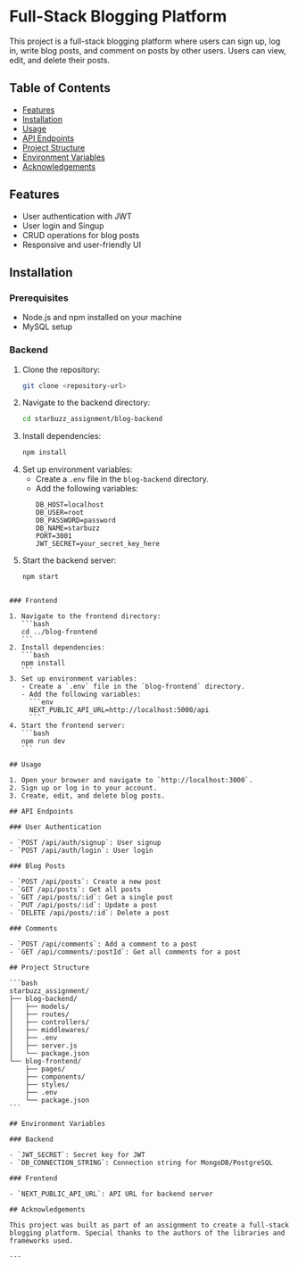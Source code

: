 # Full-Stack Blogging Platform

This project is a full-stack blogging platform where users can sign up, log in, write blog posts, and comment on posts by other users. Users can view, edit, and delete their posts.

## Table of Contents

- [Features](#features)
- [Installation](#installation)
- [Usage](#usage)
- [API Endpoints](#api-endpoints)
- [Project Structure](#project-structure)
- [Environment Variables](#environment-variables)
- [Acknowledgements](#acknowledgements)

## Features

- User authentication with JWT
- User login and Singup
- CRUD operations for blog posts
- Responsive and user-friendly UI

## Installation

### Prerequisites

- Node.js and npm installed on your machine
- MySQL setup

### Backend

1. Clone the repository:
   ```bash
   git clone <repository-url>
   ```
2. Navigate to the backend directory:
   ```bash
   cd starbuzz_assignment/blog-backend
   ```
3. Install dependencies:
   ```bash
   npm install
   ```
4. Set up environment variables:
   - Create a `.env` file in the `blog-backend` directory.
   - Add the following variables:
     ```env
     DB_HOST=localhost
     DB_USER=root
     DB_PASSWORD=password
     DB_NAME=starbuzz
     PORT=3001
     JWT_SECRET=your_secret_key_here
     ```
5. Start the backend server:
   ```bash
   npm start
   ```

````

### Frontend

1. Navigate to the frontend directory:
   ```bash
   cd ../blog-frontend
   ```
2. Install dependencies:
   ```bash
   npm install
   ```
3. Set up environment variables:
   - Create a `.env` file in the `blog-frontend` directory.
   - Add the following variables:
     ```env
     NEXT_PUBLIC_API_URL=http://localhost:5000/api
     ```
4. Start the frontend server:
   ```bash
   npm run dev
   ```

## Usage

1. Open your browser and navigate to `http://localhost:3000`.
2. Sign up or log in to your account.
3. Create, edit, and delete blog posts.

## API Endpoints

### User Authentication

- `POST /api/auth/signup`: User signup
- `POST /api/auth/login`: User login

### Blog Posts

- `POST /api/posts`: Create a new post
- `GET /api/posts`: Get all posts
- `GET /api/posts/:id`: Get a single post
- `PUT /api/posts/:id`: Update a post
- `DELETE /api/posts/:id`: Delete a post

### Comments

- `POST /api/comments`: Add a comment to a post
- `GET /api/comments/:postId`: Get all comments for a post

## Project Structure

```bash
starbuzz_assignment/
├── blog-backend/
│   ├── models/
│   ├── routes/
│   ├── controllers/
│   ├── middlewares/
│   ├── .env
│   ├── server.js
│   └── package.json
└── blog-frontend/
    ├── pages/
    ├── components/
    ├── styles/
    ├── .env
    └── package.json
```

## Environment Variables

### Backend

- `JWT_SECRET`: Secret key for JWT
- `DB_CONNECTION_STRING`: Connection string for MongoDB/PostgreSQL

### Frontend

- `NEXT_PUBLIC_API_URL`: API URL for backend server

## Acknowledgements

This project was built as part of an assignment to create a full-stack blogging platform. Special thanks to the authors of the libraries and frameworks used.

---
````

